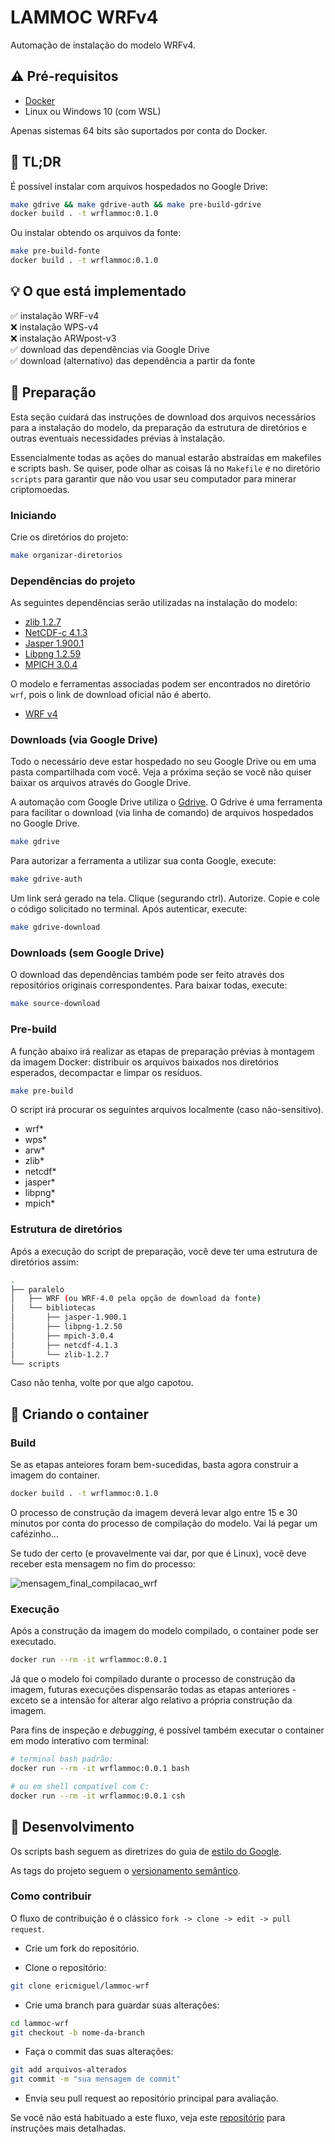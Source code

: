 # LAMMOC WRFv4

Automação de instalação do modelo WRFv4.

## :warning: Pré-requisitos

- [Docker](https://docs.docker.com/get-docker/)
- Linux ou Windows 10 (com WSL)

Apenas sistemas 64 bits são suportados por conta do Docker.

## :hot_face: TL;DR

É possível instalar com arquivos hospedados no Google Drive:

```bash
make gdrive && make gdrive-auth && make pre-build-gdrive
docker build . -t wrflammoc:0.1.0
```

Ou instalar obtendo os arquivos da fonte:

```bash
make pre-build-fonte
docker build . -t wrflammoc:0.1.0
```

## :bulb: O que está implementado

:white_check_mark: instalação WRF-v4  
:x: instalação WPS-v4  
:x: instalação ARWpost-v3  
:white_check_mark: download das dependências via Google Drive  
:white_check_mark: download (alternativo) das dependência a partir da fonte  

## :wrench: Preparação

Esta seção cuidará das instruções de download dos arquivos necessários para a instalação do modelo, da preparação da estrutura de diretórios e outras eventuais necessidades prévias à instalação.

Essencialmente todas as ações do manual estarão abstraídas em makefiles e scripts bash. Se quiser, pode olhar as coisas lá no ```Makefile``` e no diretório ```scripts``` para garantir que não vou usar seu computador para minerar criptomoedas.

### Iniciando

Crie os diretórios do projeto:

```bash
make organizar-diretorios
```

### Dependências do projeto

As seguintes dependências serão utilizadas na instalação do modelo:

- [zlib 1.2.7](https://github.com/madler/zlib/releases/tag/v1.2.7)
- [NetCDF-c 4.1.3](https://github.com/Unidata/netcdf-c/releases/tag/netcdf-4.1.3)
- [Jasper 1.900.1](https://github.com/jasper-software/jasper/releases/tag/version-1.900.1)
- [Libpng 1.2.59](https://github.com/glennrp/libpng/releases/tag/v1.2.59)
- [MPICH 3.0.4](https://www.mpich.org/static/downloads/3.0.4/mpich-3.0.4.tar.gz)

O modelo e ferramentas associadas podem ser encontrados no diretório ```wrf```, pois o link de download oficial não é aberto.

- [WRF v4](https://github.com/wrf-model/WRF/releases/tag/v4.0)

### Downloads (via Google Drive)

Todo o necessário deve estar hospedado no seu Google Drive ou em uma pasta compartilhada com você. Veja a próxima seção se você não quiser baixar os arquivos através do Google Drive.

A automação com Google Drive utiliza o [Gdrive](https://github.com/prasmussen/gdrive). O Gdrive é uma ferramenta para facilitar o download (via linha de comando) de arquivos hospedados no Google Drive.

```bash
make gdrive       
```

Para autorizar a ferramenta a utilizar sua conta Google, execute:

```bash
make gdrive-auth
```

Um link será gerado na tela. Clique (segurando ctrl). Autorize. Copie e cole o código solicitado no terminal. Após autenticar, execute:

```bash
make gdrive-download
```

### Downloads (sem Google Drive)

O download das dependências também pode ser feito através dos repositórios originais correspondentes. Para baixar todas, execute:

```bash
make source-download
```

### Pre-build

A função abaixo irá realizar as etapas de preparação prévias à montagem da imagem Docker: distribuir os arquivos baixados nos diretórios esperados, decompactar e limpar os resíduos.

```bash
make pre-build
```

O script irá procurar os seguintes arquivos localmente (caso não-sensitivo).

- wrf*
- wps*
- arw*
- zlib*
- netcdf*
- jasper*
- libpng*
- mpich*

### Estrutura de diretórios

Após a execução do script de preparação, você deve ter uma estrutura de diretórios assim:

```bash
.
├── paralelo
│   ├── WRF (ou WRF-4.0 pela opção de download da fonte)
│   └── bibliotecas
│       ├── jasper-1.900.1
│       ├── libpng-1.2.50
│       ├── mpich-3.0.4
│       ├── netcdf-4.1.3
│       └── zlib-1.2.7
└── scripts
```

Caso não tenha, volte por que algo capotou.

## :whale: Criando o container

### Build

Se as etapas anteiores foram bem-sucedidas, basta agora construir a imagem do container.

```bash
docker build . -t wrflammoc:0.1.0
```

O processo de construção da imagem deverá levar algo entre 15 e 30 minutos por conta do processo de compilação do modelo. Vai lá pegar um cafézinho...

Se tudo der certo (e provavelmente vai dar, por que é Linux), você deve receber esta mensagem no fim do processo:

![mensagem_final_compilacao_wrf](https://user-images.githubusercontent.com/12076399/126083031-2ef3a98e-b6ce-4ebc-8cd8-f0c6474e6d74.png)

### Execução

Após a construção da imagem do modelo compilado, o container pode ser executado.

```bash
docker run --rm -it wrflammoc:0.0.1
```

Já que o modelo foi compilado durante o processo de construção da imagem, futuras execuções dispensarão todas as etapas anteriores - exceto se a intensão for alterar algo relativo a própria construção da imagem.

Para fins de inspeção e _debugging_, é possível também executar o container em modo interativo com terminal:

```bash
# terminal bash padrão:
docker run --rm -it wrflammoc:0.0.1 bash

# ou em shell compatível com C:
docker run --rm -it wrflammoc:0.0.1 csh
```

## :construction_worker: Desenvolvimento

Os scripts bash seguem as diretrizes do guia de [estilo do Google](https://google.github.io/styleguide/shellguide.html).

As tags do projeto seguem o [versionamento semântico](https://semver.org/lang/pt-BR/).

### Como contribuir

O fluxo de contribuição é o clássico ```fork -> clone -> edit -> pull request```.

- Crie um fork do repositório.

- Clone o repositório:

```bash
git clone ericmiguel/lammoc-wrf
```

- Crie uma branch para guardar suas alterações:

```bash
cd lammoc-wrf
git checkout -b nome-da-branch
```

- Faça o commit das suas alterações:

```bash
git add arquivos-alterados
git commit -m "sua mensagem de commit"
```

- Envia seu pull request ao repositório principal para avaliação.

Se você não está habituado a este fluxo, veja este [repositório](https://github.com/firstcontributions/first-contributions) para instruções mais detalhadas.
